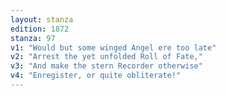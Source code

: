 ```yaml
---
layout: stanza
edition: 1872
stanza: 97
v1: "Would but some winged Angel ere too late"
v2: "Arrest the yet unfolded Roll of Fate,"
v3: "And make the stern Recorder otherwise"
v4: "Enregister, or quite obliterate!"
---
```

